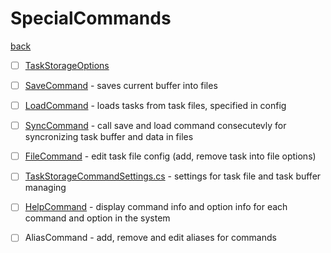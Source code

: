 # SpecialCommands
[back](../ConcreteCommands.md)

- [ ] [TaskStorageOptions](./TaskStorageOptioncs.cs)

- [ ] [SaveCommand](./SaveCommand.cs) - saves current buffer into files
- [ ] [LoadCommand](./LoadCommand.cs) - loads tasks from task files, specified in config
- [ ] [SyncCommand](./SyncCommand.cs) - call save and load command consecutevly for syncronizing task buffer and data in files
- [ ] [FileCommand](./FileCommand.cs) - edit task file config (add, remove task into file options)
- [ ] [TaskStorageCommandSettings.cs](./TaskStorageCommandSettings) - settings for task file and task buffer managing

- [ ] [HelpCommand](./HelpCommand.cs) - display command info and option info for each command and option in the system

- [ ] AliasCommand - add, remove and edit aliases for commands
